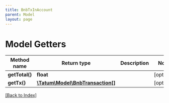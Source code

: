 ```yaml
---
title: BnbTxInAccount
parent: Model
layout: page
---
```


# Model Getters

Method name | Return type | Description | Notes
------------ | ------------- | ------------- | -------------
**getTotal()** | **float** |  | [optional]
**getTx()** | [**\Tatum\Model\BnbTransaction[]**](BnbTransaction.md) |  | [optional]

[[Back to Index]](../index.md)

